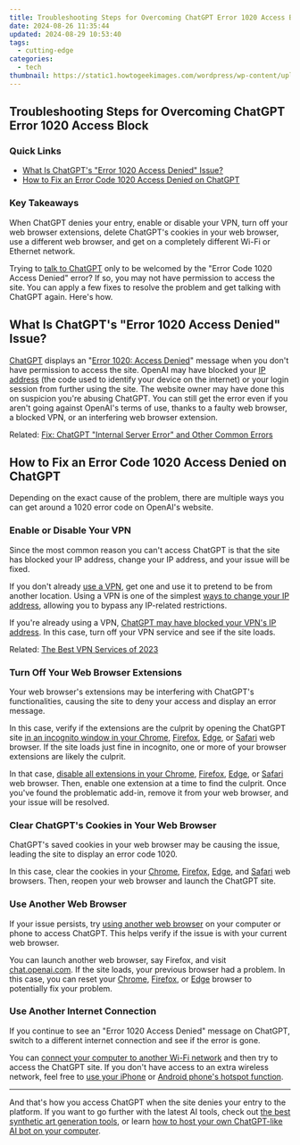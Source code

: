```yaml
---
title: Troubleshooting Steps for Overcoming ChatGPT Error 1020 Access Block
date: 2024-08-26 11:35:44
updated: 2024-08-29 10:53:40
tags:
  - cutting-edge
categories:
  - tech
thumbnail: https://static1.howtogeekimages.com/wordpress/wp-content/uploads/2023/03/52753098151_ed38b63614_o.jpg
---
```


## Troubleshooting Steps for Overcoming ChatGPT Error 1020 Access Block

### Quick Links

* [What Is ChatGPT's "Error 1020 Access Denied" Issue?](https://bypass-frp.techidaily.com/in-2024-full-guide-to-bypass-xiaomi-civi-3-disney-100th-anniversary-edition-frp-by-drfone-android/)
* [How to Fix an Error Code 1020 Access Denied on ChatGPT](https://visual-screen-recording.techidaily.com/updated-in-2024-bring-your-ideas-to-life-a-practical-guide-to-screen-recording-on-macos/)

### Key Takeaways

 When ChatGPT denies your entry, enable or disable your VPN, turn off your web browser extensions, delete ChatGPT's cookies in your web browser, use a different web browser, and get on a completely different Wi-Fi or Ethernet network.

 Trying to [talk to ChatGPT](https://extra-resources.techidaily.com/new-capture-clarity-editing-insights-for-professional-results/) only to be welcomed by the "Error Code 1020 Access Denied" error? If so, you may not have permission to access the site. You can apply a few fixes to resolve the problem and get talking with ChatGPT again. Here's how.

##  What Is ChatGPT's "Error 1020 Access Denied" Issue?

[ChatGPT](https://smart-video-editing.techidaily.com/new-how-to-find-free-sites-for-sound-effect-and-add-them-in-final-cut-pro-for-2024/) displays an "[Error 1020: Access Denied](https://location-social.techidaily.com/in-2024-how-to-change-location-on-tiktok-to-see-more-content-on-your-sony-xperia-1-v-drfone-by-drfone-virtual-android/)" message when you don't have permission to access the site. OpenAI may have blocked your [IP address](https://fake-location.techidaily.com/fake-the-location-to-get-around-the-mlb-blackouts-on-apple-iphone-14-pro-drfone-by-drfone-virtual-ios/) (the code used to identify your device on the internet) or your login session from further using the site. The website owner may have done this on suspicion you're abusing ChatGPT. You can still get the error even if you aren't going against OpenAI's terms of use, thanks to a faulty web browser, a blocked VPN, or an interfering web browser extension.

Related: [Fix: ChatGPT "Internal Server Error" and Other Common Errors](https://win-dash.techidaily.com/latest-update-get-your-logitech-g933-headset-software-here/) 

##  How to Fix an Error Code 1020 Access Denied on ChatGPT

 Depending on the exact cause of the problem, there are multiple ways you can get around a 1020 error code on OpenAI's website.

###  Enable or Disable Your VPN

 Since the most common reason you can't access ChatGPT is that the site has blocked your IP address, change your IP address, and your issue will be fixed.

 If you don't already [use a VPN](https://some-techniques.techidaily.com/updated-ffmpeg-audioscape-maintaining-original-audio-formats/), get one and use it to pretend to be from another location. Using a VPN is one of the simplest [ways to change your IP address](https://win-able.techidaily.com/resolving-chrome-and-firefox-glitch-uninterrupted-audio-with-youtube-videos/), allowing you to bypass any IP-related restrictions.

 If you're already using a VPN, [ChatGPT may have blocked your VPN's IP address](https://youtube-zero.techidaily.com/ed-in-2024-regulations-on-capturing-youtube-playbacks/). In this case, turn off your VPN service and see if the site loads.

Related: [The Best VPN Services of 2023](https://some-techniques.techidaily.com/updated-ffmpeg-audioscape-maintaining-original-audio-formats/) 

###  Turn Off Your Web Browser Extensions

 Your web browser's extensions may be interfering with ChatGPT's functionalities, causing the site to deny your access and display an error message.

 In this case, verify if the extensions are the culprit by opening the ChatGPT site [in an incognito window in your Chrome](https://visual-screen-recording.techidaily.com/new-pinnacle-5-frame-timelapse-recorder-for-2024/), [Firefox](https://easy-unlock-android.techidaily.com/in-2024-6-proven-ways-to-unlock-oneplus-12r-phone-when-you-forget-the-password-by-drfone-android/), [Edge](https://apple-account.techidaily.com/a-step-by-step-guide-to-finding-your-apple-id-from-your-apple-iphone-11-by-drfone-ios/), or [Safari](https://smart-video-editing.techidaily.com/updated-in-2024-the-ultimate-hack-filmora-coupon-codes-without-reddit/) web browser. If the site loads just fine in incognito, one or more of your browser extensions are likely the culprit.

 In that case, [disable all extensions in your Chrome](https://technical-tips.techidaily.com/easy-instructions-for-performing-a-successful-chromecast-update/), [Firefox](https://blog-min.techidaily.com/how-to-transfer-contacts-from-samsung-galaxy-m54-5g-to-other-android-devices-using-bluetooth-drfone-by-drfone-transfer-from-android-transfer-from-android/), [Edge](https://extra-lessons.techidaily.com/in-2024-bringing-text-to-life-3d-creation-in-photo/), or [Safari](https://buynow-marvelous.techidaily.com/nikons-sb-700-flash-balancing-cost-and-efficiency/) web browser. Then, enable one extension at a time to find the culprit. Once you've found the problematic add-in, remove it from your web browser, and your issue will be resolved.

###  Clear ChatGPT's Cookies in Your Web Browser

 ChatGPT's saved cookies in your web browser may be causing the issue, leading the site to display an error code 1020.

 In this case, clear the cookies in your [Chrome](https://smart-video-creator.techidaily.com/in-2024-take-control-of-time-top-10-free-video-speed-manipulation-apps-for-mobile/), [Firefox](https://hardware-updates.techidaily.com/download-the-latest-validity-fingerprint-sensor-driver-fast-and-simple-installation/), [Edge](https://some-skills.techidaily.com/the-future-of-home-entertainment-tv-or-projection-for-4k-in-2024/), and [Safari](https://instagram-clips.techidaily.com/updated-in-2024-edge-it-all-out-the-finest-frame-options-for-social-media-photography/) web browsers. Then, reopen your web browser and launch the ChatGPT site.

###  Use Another Web Browser

 If your issue persists, try [using another web browser](https://driver-download.techidaily.com/1722978947013-get-the-latest-intel-hd-graphics-4400-drivers-download-now/) on your computer or phone to access ChatGPT. This helps verify if the issue is with your current web browser.

 You can launch another web browser, say Firefox, and visit [chat.openai.com](https://chat.openai.com/). If the site loads, your previous browser had a problem. In this case, you can reset your [Chrome](https://fake-location.techidaily.com/how-to-fix-nubia-z50s-pro-find-my-friends-no-location-found-drfone-by-drfone-virtual-android/), [Firefox](https://apple-account.techidaily.com/in-2024-how-to-remove-the-two-factor-authentication-from-apple-iphone-6-plus-by-drfone-ios/), or [Edge](https://tech-recovery.techidaily.com/conquer-the-art-of-quick-messages-using-your-ipad/) browser to potentially fix your problem.

###  Use Another Internet Connection

 If you continue to see an "Error 1020 Access Denied" message on ChatGPT, switch to a different internet connection and see if the error is gone.

 You can [connect your computer to another Wi-Fi network](https://some-techniques.techidaily.com/updated-explore-free-options-10-leading-mac-artists-preferences/) and then try to access the ChatGPT site. If you don't have access to an extra wireless network, feel free to [use your iPhone](https://screen-sharing-recording.techidaily.com/updated-in-2024-unlock-full-potential-of-obs-studio-for-android-devices/) or [Android phone's hotspot function](https://article-posts.techidaily.com/a-filmmakers-approach-to-classroom-instructional-videos-for-2024/).

---

 And that's how you access ChatGPT when the site denies your entry to the platform. If you want to go further with the latest AI tools, check out [the best synthetic art generation tools](https://fox-info.techidaily.com/new-synthesize-stellar-titles-using-ai-insights/), or learn [how to host your own ChatGPT-like AI bot on your computer](https://tech-revival.techidaily.com/solving-the-problem-why-does-chatgpt-forget-our-talks/).

<ins class="adsbygoogle"
     style="display:block"
     data-ad-format="autorelaxed"
     data-ad-client="ca-pub-7571918770474297"
     data-ad-slot="1223367746"></ins>



<ins class="adsbygoogle"
     style="display:block"
     data-ad-client="ca-pub-7571918770474297"
     data-ad-slot="8358498916"
     data-ad-format="auto"
     data-full-width-responsive="true"></ins>
